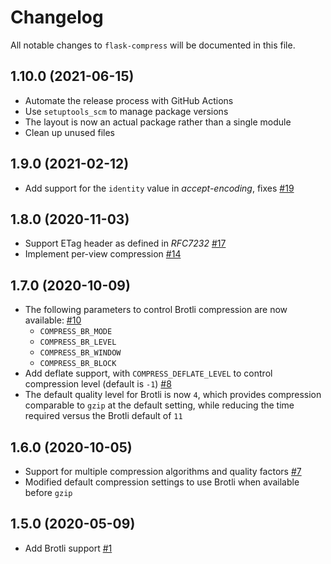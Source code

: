 # Changelog

All notable changes to `flask-compress` will be documented in this file.

## 1.10.0 (2021-06-15)

- Automate the release process with GitHub Actions
- Use `setuptools_scm` to manage package versions
- The layout is now an actual package rather than a single module
- Clean up unused files

## 1.9.0 (2021-02-12)

- Add support for the `identity` value in *accept-encoding*, fixes [#19](https://github.com/colour-science/flask-compress/issues/19)

## 1.8.0 (2020-11-03)

- Support ETag header as defined in *RFC7232* [#17](https://github.com/colour-science/flask-compress/pull/17)
- Implement per-view compression [#14](https://github.com/colour-science/flask-compress/pull/14)

## 1.7.0 (2020-10-09)

- The following parameters to control Brotli compression are now available: [#10](https://github.com/colour-science/flask-compress/pull/10)
    - `COMPRESS_BR_MODE`
    - `COMPRESS_BR_LEVEL`
    - `COMPRESS_BR_WINDOW`
    - `COMPRESS_BR_BLOCK`
- Add deflate support, with `COMPRESS_DEFLATE_LEVEL` to control compression level (default is `-1`) [#8](https://github.com/colour-science/flask-compress/pull/8)
- The default quality level for Brotli is now `4`, which provides compression comparable to `gzip` at the default setting, while reducing the time required versus the Brotli default of `11`

## 1.6.0 (2020-10-05)

- Support for multiple compression algorithms and quality factors [#7](https://github.com/colour-science/flask-compress/pull/7)
- Modified default compression settings to use Brotli when available before `gzip`

## 1.5.0 (2020-05-09)

- Add Brotli support [#1](https://github.com/colour-science/flask-compress/pull/1)
